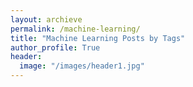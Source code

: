 ```yaml
---
layout: archieve
permalink: /machine-learning/
title: "Machine Learning Posts by Tags"
author_profile: True
header:
  image: "/images/header1.jpg"
---
```

